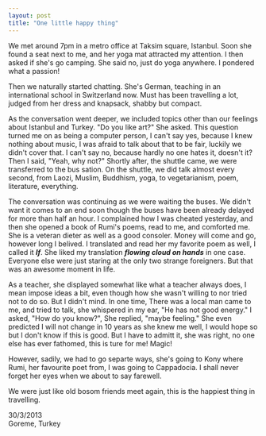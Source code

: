```yaml
---
layout: post
title: "One little happy thing"
---
```



We met around 7pm in a metro office at Taksim square, Istanbul. Soon she found a seat next to me, and her yoga mat attracted my attention. I then asked if she's go camping. She said no, just do yoga anywhere. I pondered what a passion! 

Then we naturally started chatting. She's German, teaching in an international school in Switzerland now. Must has been travelling a lot, judged from her dress and knapsack, shabby but compact. 

As the conversation went deeper, we included topics other than our feelings about Istanbul and Turkey. "Do you like art?" She asked. This question turned me on as being a computer person, I can't say yes, because I knew nothing about music, I was afraid to talk about that to be fair, luckily we didn't cover that. I can't say no, because hardly no one hates it, doesn't it? Then I said, "Yeah, why not?" Shortly after, the shuttle came, we were transferred to the bus sation. On the shuttle, we did talk almost every second, from Laozi, Muslim, Buddhism, yoga, to vegetarianism, poem, literature, everything. 

The conversation was continuing as we were waiting the buses. We didn't want it comes to an end soon though the buses have been already delayed for more than half an hour. I complained how I was cheated yesterday, and then she opened a book of Rumi's poems, read to me, and comforted me. She is a veteran dieter as well as a good consoler. Money will come and go, however long I belived. I translated and read her my favorite poem as well, I called it ***If***. She liked my translation ***flowing cloud on hands*** in one case. Everyone else were just staring at the only two strange foreigners. But that was an awesome moment in life.

As a teacher, she displayed somewhat like what a teacher always does, I mean impose ideas a bit, even though how she wasn't willing to nor tried not to do so. But I didn't mind. In one time, There was a local man came to me, and tried to talk, she whispered in my ear, "He has not good energy." I asked, "How do you know?", She replied, "maybe feeling." She even predicted I will not change in 10 years as she knew me well, I would hope so but I don't know if this is good. But I have to admitt it, she was right, no one else has ever fathomed, this is ture for me! Magic! 

However, sadily, we had to go separte ways, she's going to Kony where Rumi, her favourite poet from, I was going to Cappadocia. I shall never forget her eyes when we about to say farewell. 

We were just like old bosom friends meet again, this is the happiest thing in travelling. 




30/3/2013 <br>
Goreme, Turkey


















